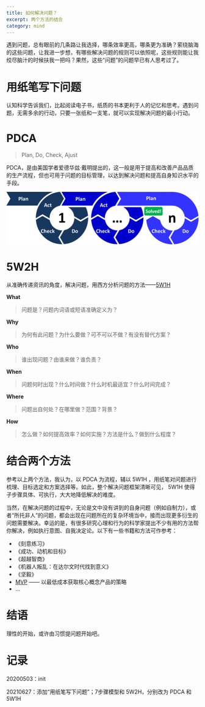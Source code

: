 ```yaml
---
title: 如何解决问题？
excerpt: 两个方法的结合
category: mind
---
```


遇到问题，总有眼前的几条路让我选择，哪条效率更高，哪条更为准确？萦绕脑海的这些问题，让我进一步想，有哪些解决问题的规则可以依照呢，这些规则能让我绞尽脑汁的时候扶我一把吗？果然，这些“问题”的问题早已有人思考过了。



# 用纸笔写下问题

认知科学告诉我们，比起阅读电子书，纸质的书本更利于人的记忆和思考。遇到问题，无需多余的行动，只要一张纸和一支笔，就可以实现解决问题的最小行动。



# PDCA

> Plan, Do, Check, Ajust

PDCA，是由美国学者爱德华兹·戴明提出的，这一般是用于提高和改善产品品质的生产流程，但也可用于问题的目标管理，以达到解决问题和提高自身知识水平的手段。

![PDCA](/assets/images/PDCA-Multi-Loop.png)



# 5W2H

从准确传递资讯的角度，解决问题，用西方分析问题的方法——[5W1H](https://zh.wikipedia.org/wiki/%E5%85%AD%E4%BD%95%E6%B3%95)

**What**

> 问题是？问题内词语或短语准确定义为？

**Why**

> 为何有此问题？为什么要做？可不可以不做？有没有替代方案？

**Who**

> 谁出现问题？由谁来做？谁负责？

**When**

> 问题何时出现？什么时间做？什么时机最适宜？什么时间完成？

**Where**

> 问题出自何处？在哪里做？范围？背景？

**How**

> 怎么做？如何提高效率？如何实施？方法是什么？做到什么程度？



# 结合两个方法

参考以上两个方法，我认为，以 PDCA 为流程，辅以 5W1H ，用纸笔对问题进行梳理、目标选定和方案选择等。如此，整个解决问题框架清晰可见， 5W1H 使得子步骤具体、可执行，大大地降低解决的难度。

当然，在解决问题的过程中，无论是文中没有讲到的自身问题（例如自制力），或者“所托非人”的问题，都会出现在问题所在的复杂环境当中，接而出现更多衍生的问题需要解决。幸运的是，有很多研究心理和行为的科学家提出不少有用的方法帮你解决，例如执行意图、自我决定论。以下有一些书籍和方法可作参考：

- 《刻意练习》
- 《成功、动机和目标》
- 《超越智商》
- 《机器人叛乱：在达尔文时代找到意义》
- 《坚毅》
- [MVP](https://zh.wikipedia.org/wiki/%E6%9C%80%E7%B0%A1%E5%8F%AF%E8%A1%8C%E7%94%A2%E5%93%81) —— 以最低成本获取核心概念产品的策略
- ...



# 结语

理性的开始，或许由习惯提问题开始吧。



# 记录

20200503：init

20210627：添加“用纸笔写下问题”；7步骤模型和 5W2H，分别改为 PDCA 和 5W1H
